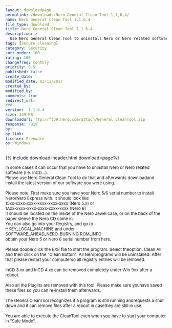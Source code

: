 ```yaml
---
layout: downloadpage
permalink: /downloads/Nero-General-Clean-Tool-1,1,6,4/
name: Nero General Clean Tool 1.1.6.4
file_type: download
title: Nero General Clean Tool 1.1.6.4
description: >-
  Use Nero General Clean Tool to uninstall Nero or Nero related software
tags: [Secure cleaning]
category: Security
sort_order: 100
rating: 100
changefreq: monthly
priority: 0.5
published: false
create_date: 
modified_date: 03/11/2017
created_by: 
modified_by: 
comments: true
redirect_url: 
### 
version:  1.1.6.4
size: 349 KB
downloadurl: ftp://ftp9.nero.com/attach/General CleanTool.zip
response: -819
by: 
by_link: 
licence: Freeware
os: Windows
---
```


{% include download-header.html download=page%}

<p style="fix-download-text !important">
<p><font size="2"><p>In some cases it can occur that you have to uninstall Nero or Nero related software (i.e. InCD...).<br />
Please use Nero General Clean Tool to do that and afterwards downloadand install the latest version of our software you were using.<br />
<br />
Please note: First make sure you have your Nero 5/6 serial number to install Nero/Nero Express with. It should look like<br />
15xx-xxxx-xxxx-xxxx-xxxx-xxxx (Nero 5.x) or<br />
1Axx-xxxx-xxxx-xxxx-xxxx-xxxx (Nero 6)<br />
It should be located on the inside of the Nero Jewel case, or on the back of the paper sleeve the Nero CD came in.<br />
You can also go into your Registry, and go to<br />
HKEY_LOCAL_MACHINE and under<br />
SOFTWARE_AHEAD_NERO-BURNING ROM_INFO<br />
obtain your Nero 5 or Nero 6 serial number from here.<br />
<br />
Please double click the EXE file to start the program. Select theoption: Clean All and then click on the "Clean Button". All Neroprograms will be uninstalled. After that please restart your computerso all registry entries will be removed.<br />
<br />
InCD 3.xx and InCD 4.xx can be removed completely under Win 9xx after a reboot.<br />
<br />
Also all the Plugins are removed with this tool. Please make sure youhave saved these files so you can re-install them afterwards.<br />
<br />
The GeneralCleanTool recognizes if a program is still running andrequests a shut down and it can remove files after a reboot in casethey are still in use.<br />
<br />
You are able to execute the CleanTool even when you have to start your computer in "Safe Mode".</p></p></p>
